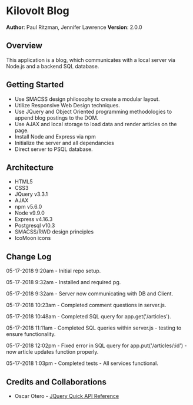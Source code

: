 # Kilovolt Blog

**Author**: Paul Ritzman, Jennifer Lawrence
**Version**: 2.0.0

## Overview
This application is a blog, which communicates with a local server via Node.js and a backend SQL database.

## Getting Started
* Use SMACSS design philosophy to create a modular layout.
* Utilize Responsive Web Design techniques.
* Use JQuery and Object Oriented programming methodologies to append blog postings to the DOM.
* Use AJAX and local storage to load data and render articles on the page.
* Install Node and Express via npm
* Initialize the server and all dependancies
* Direct server to PSQL database.

## Architecture
* HTML5
* CSS3
* JQuery v3.3.1
* AJAX
* npm v5.6.0
* Node v9.9.0
* Express v4.16.3
* Postgresql v10.3
* SMACSS/RWD design principles
* IcoMoon icons

## Change Log
05-17-2018 9:20am - Initial repo setup.

05-17-2018 9:32am - Installed and required pg.

05-17-2018 9:32am - Server now communicating with DB and Client.

05-17-2018 10:23am - Completed comment questions in server.js.

05-17-2018 10:48am - Completed SQL query for app.get('/articles').

05-17-2018 11:11am - Completed SQL queries within server.js - testing to ensure functionality.

05-17-2018 12:02pm - Fixed error in SQL query for app.put('/articles/:id') - now article updates function properly.

05-17-2018 1:03pm - Completed tests - All services functional.

## Credits and Collaborations

* Oscar Otero - [JQuery Quick API Reference](https://oscarotero.com/jquery/)